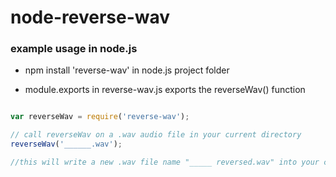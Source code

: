 # node-reverse-wav  

### example usage in node.js  

 - npm install 'reverse-wav' in node.js project folder

 - module.exports in reverse-wav.js exports the reverseWav() function  

``` js  

var reverseWav = require('reverse-wav');

// call reverseWav on a .wav audio file in your current directory
reverseWav('______.wav');

//this will write a new .wav file name "_____ reversed.wav" into your current folder

```  
